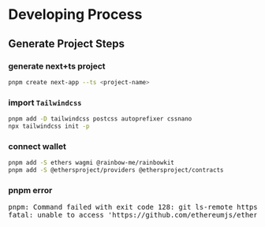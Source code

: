 # Developing Process

## Generate Project Steps

### generate next+ts project
```sh
pnpm create next-app --ts <project-name>
```
### import `Tailwindcss`
<!-- https://tailwindcss.com/docs/installation -->
```sh
pnpm add -D tailwindcss postcss autoprefixer cssnano
npx tailwindcss init -p
```

### connect wallet
```sh
pnpm add -S ethers wagmi @rainbow-me/rainbowkit
pnpm add -S @ethersproject/providers @ethersproject/contracts
```

### pnpm error
<pre>
pnpm: Command failed with exit code 128: git ls-remote https://github.com/ethereumjs/ethereumjs-abi.git HEAD
fatal: unable to access 'https://github.com/ethereumjs/ethereumjs-abi.git/': Failed to connect to github.com port 443 after 34704 ms: Operation timed out
</pre>